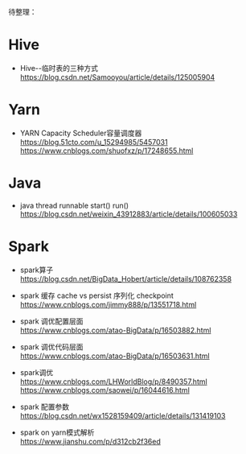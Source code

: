 待整理：
# Hive
- Hive--临时表的三种方式  
https://blog.csdn.net/Samooyou/article/details/125005904

# Yarn
- YARN Capacity Scheduler容量调度器  
https://blog.51cto.com/u_15294985/5457031  
https://www.cnblogs.com/shuofxz/p/17248655.html

# Java
- java thread runnable start() run()  
https://blog.csdn.net/weixin_43912883/article/details/100605033

# Spark
- spark算子  
https://blog.csdn.net/BigData_Hobert/article/details/108762358

- spark 缓存 cache vs persist  序列化  checkpoint  
https://www.cnblogs.com/jimmy888/p/13551718.html

- spark 调优配置层面  
https://www.cnblogs.com/atao-BigData/p/16503882.html
- spark 调优代码层面  
https://www.cnblogs.com/atao-BigData/p/16503631.html
- spark调优  
https://www.cnblogs.com/LHWorldBlog/p/8490357.html  
https://www.cnblogs.com/saowei/p/16044616.html

- spark 配置参数   
https://blog.csdn.net/wx1528159409/article/details/131419103

- spark on yarn模式解析  
https://www.jianshu.com/p/d312cb2f36ed

